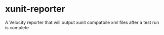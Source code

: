 # xunit-reporter
A Velocity reporter that will output xunit compatbile xml files after a test run is complete
